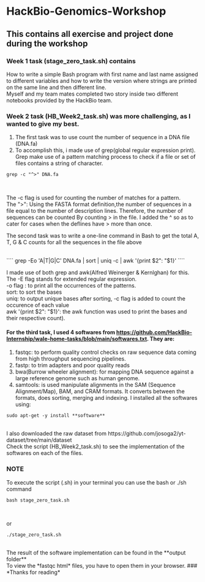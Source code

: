 # HackBio-Genomics-Workshop
## This contains all exercise and project done during the workshop
### Week 1 task (stage_zero_task.sh) contains 

How to write a simple Bash program with first name and last name assigned to different variables and how to write the version where strings are printed on the same line and then different line.<br />
Myself and my team mates completed two story inside two different notebooks provided by the HackBio team.

### Week 2 task (HB_Week2_task.sh) was more challenging, as I wanted to give my best.
1. The first task was to use count the number of sequence in a DNA file (DNA.fa)
2. To accomplish this, i made use of grep(global regular expression print). Grep make use of a pattern matching process to check if a file or set of files contains a string of character. <br /> 

````
grep -c "^>" DNA.fa
````
<br /> 

The -c flag is used for counting the number of matches for a pattern.<br /> 
The ">": Using the FASTA format definition,the number of sequences in a file equal to the number of description lines. Therefore, the number of sequences can be counted By counting > in the file. I added the ^ so as to cater for cases when the deflines have > more than once.

The second task was to write a one-line command in Bash to get the total A, T, G & C counts for all the sequences in the file above

<br /> 
```` 
grep -Eo 'A|T|G|C' DNA.fa | sort | uniq -c | awk '{print $2": "$1}'
````
<br /> 

I made use of both grep and awk(Alfred Weinerger & Kernlghan) for this.<br /> 
The -E flag stands for extended regular expression.<br />
-o flag : to print all the occurrences of the patterns.<br />
sort: to sort the bases<br />
uniq: to output unique bases after sorting, -c flag is added to count the occurence of each value<br />
awk '{print $2": "$1}': the awk function was used to print the bases and their respective count).<br />


#### For the third task, I used 4 softwares from https://github.com/HackBio-Internship/wale-home-tasks/blob/main/softwares.txt. They are:
1. fastqc: to perform quality control checks on raw sequence data coming from high throughput sequencing pipelines.
2. fastp: to trim adapters and poor quality reads
3. bwa(Burrow wheeler alignment): for mapping DNA sequence against a large reference genome such as human genome.
4. samtools: is used manipulate alignments in the SAM (Sequence Alignment/Map), BAM, and CRAM formats. It converts between the formats, does sorting, merging and indexing.
I installed all the softwares using:<br />

````
sudo apt-get -y install **software**
````

<br /> 
I also downloaded the raw dataset from https://github.com/josoga2/yt-dataset/tree/main/dataset<br />
Check the script (HB_Week2_task.sh) to see the implementation of the softwares on each of the files.

### NOTE
To execute the script (.sh) in your terminal you can use the bash or ./sh command<br />

````bash stage_zero_task.sh````

<br />

or<br /> 

````chmod +x stage_zero_task.sh
./stage_zero_task.sh
 ````
<br /> 
The result of the software implementation can be found in the **output folder**<br />
To view the *fastqc html* files, you have to open them in your browser.
### *Thanks for reading*
